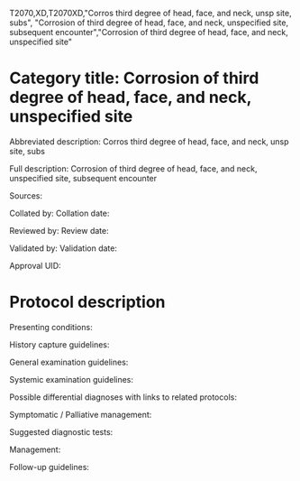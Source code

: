 T2070,XD,T2070XD,"Corros third degree of head, face, and neck, unsp site, subs", "Corrosion of third degree of head, face, and neck, unspecified site, subsequent encounter","Corrosion of third degree of head, face, and neck, unspecified site"
# Category title: Corrosion of third degree of head, face, and neck, unspecified site

Abbreviated description: Corros third degree of head, face, and neck, unsp site, subs

Full description: Corrosion of third degree of head, face, and neck, unspecified site, subsequent encounter

Sources:

Collated by:
Collation date:

Reviewed by:
Review date:

Validated by:
Validation date:

Approval UID:

# Protocol description

Presenting conditions:

History capture guidelines:

General examination guidelines:

Systemic examination guidelines:

Possible differential diagnoses with links to related protocols:

Symptomatic / Palliative management:

Suggested diagnostic tests:

Management:

Follow-up guidelines:
